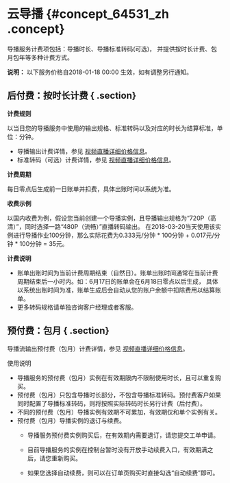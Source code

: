 # 云导播 {#concept_64531_zh .concept}

导播服务计费项包括：导播时长、导播标准转码\(可选\)， 并提供按时长计费、包月包年等多种计费方式。

**说明：** 以下服务价格自2018-01-18 00:00 生效，如有调整另行通知。

## 后付费：按时长计费 { .section}

**计费规则**

以当日您的导播服务中使用的输出规格、标准转码以及对应的时长为结算标准，单位：分钟。

-   导播输出计费详情，参见 [视频直播详细价格信息](https://cn.aliyun.com/price/product?spm=5176.7991389.632955.BTN_price.2a1a15474UQ9ld#/live/detail)。
-   标准转码（可选）计费详情，参见 [视频直播详细价格信息](https://cn.aliyun.com/price/product?spm=5176.7991389.632955.BTN_price.2a1a15474UQ9ld#/live/detail)。

**计费周期**

每日零点后生成前一日账单并扣费，具体出账时间以系统为准。

**收费示例**

以国内收费为例，假设您当前创建一个导播实例，且导播输出规格为“720P（高清）”，同时选择一路“480P（流畅）”直播转码输出。 在2018-03-20当天使用该实例进行导播作业100分钟，那么实际花费为0.333元/分钟 \* 100分钟 + 0.017元/分钟 \* 100分钟 = 35元。

**计费说明**

-   账单出账时间为当前计费周期结束（自然日）。账单出账时间通常在当前计费周期结束后一小时内。如：6月17日的账单会在6月18日零点以后生成， 具体以系统出账时间为准，账单生成后会自动从您的账户余额中扣除费用以结算账单。
-   更多转码规格请单独咨询客户经理或者客服。

## 预付费：包月 { .section}

导播流输出预付费（包月）计费详情，参见 [视频直播详细价格信息](https://cn.aliyun.com/price/product?spm=5176.7991389.632955.BTN_price.2a1a15474UQ9ld#/live/detail)。

使用说明

-   导播服务的预付费（包月）实例在有效期限内不限制使用时长，且可以重复购买。
-   预付费（包月）只包含导播时长部分，不包含导播标准转码。预付费客户如果同时配置了导播标准转码，则将按照实际转码时长另行计费（后付费）。
-   不同的预付费（包月）导播实例有效期不可累加，有效期仅和单个实例有关。
-   预付费（包月）导播实例的退订与续费。
    -   导播服务预付费实例购买后，在有效期内需要退订，请您提交工单申请。

    -   目前导播服务的实例在控制台暂时没有开放手动续费入口，有效期满之后，请您重新购买。

    -   如果您选择自动续费，则可以在订单页购买时直接勾选“自动续费”即可。


